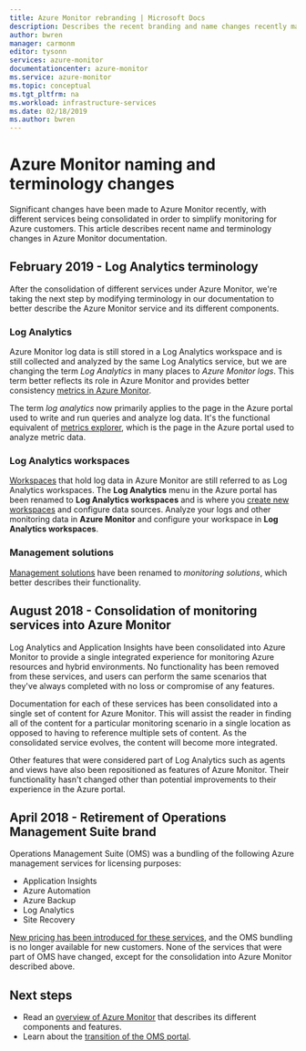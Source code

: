 ```yaml
---
title: Azure Monitor rebranding | Microsoft Docs
description: Describes the recent branding and name changes recently made to Azure management services.
author: bwren
manager: carmonm
editor: tysonn
services: azure-monitor
documentationcenter: azure-monitor
ms.service: azure-monitor
ms.topic: conceptual
ms.tgt_pltfrm: na
ms.workload: infrastructure-services
ms.date: 02/18/2019
ms.author: bwren
---
```


# Azure Monitor naming and terminology changes
Significant changes have been made to Azure Monitor recently, with different services being consolidated in order to simplify monitoring for Azure customers. This article describes recent name and terminology changes in Azure Monitor documentation.

## February 2019 - Log Analytics terminology
After the consolidation of different services under Azure Monitor, we're taking the next step by modifying terminology in our documentation to better describe the Azure Monitor service and its different components. 

### Log Analytics
Azure Monitor log data is still stored in a Log Analytics workspace and is still collected and analyzed by the same Log Analytics service, but we are changing the term _Log Analytics_ in many places to _Azure Monitor logs_. This term better reflects its role in Azure Monitor and provides better consistency [metrics in Azure Monitor](platform/data-collection.md).

The term _log analytics_ now primarily applies to the page in the Azure portal used to write and run queries and analyze log data. It's the functional equivalent of [metrics explorer](platform/metrics-charts.md), which is the page in the Azure portal used to analyze metric data.

### Log Analytics workspaces
[Workspaces](platform/manage-access.md) that hold log data in Azure Monitor are still referred to as Log Analytics workspaces. The **Log Analytics** menu in the Azure portal has been renamed to **Log Analytics workspaces** and is where you [create new workspaces](learn/quick-create-workspace.md) and configure data sources. Analyze your logs and other monitoring data in **Azure Monitor** and configure your workspace in **Log Analytics workspaces**.

### Management solutions
[Management solutions](insights/solutions.md) have been renamed to _monitoring solutions_, which better describes their functionality.


## August 2018 - Consolidation of monitoring services into Azure Monitor
Log Analytics and Application Insights have been consolidated into Azure Monitor to provide a single integrated experience for monitoring Azure resources and hybrid environments. No functionality has been removed from these services, and users can perform the same scenarios that they've always completed with no loss or compromise of any features.

Documentation for each of these services has been consolidated into a single set of content for Azure Monitor. This will assist the reader in finding all of the content for a particular monitoring scenario in a single location as opposed to having to reference multiple sets of content. As the consolidated service evolves, the content will become more integrated.

Other features that were considered part of Log Analytics such as agents and views have also been repositioned as features of Azure Monitor. Their functionality hasn't changed other than potential improvements to their experience in the Azure portal.


## April 2018 - Retirement of Operations Management Suite brand
Operations Management Suite (OMS) was a bundling of the following Azure management services for licensing purposes:

- Application Insights
- Azure Automation
- Azure Backup
- Log Analytics
- Site Recovery

[New pricing has been introduced for these services](https://azure.microsoft.com/blog/introducing-a-new-way-to-purchase-azure-monitoring-services/), and the OMS bundling is no longer available for new customers. None of the services that were part of OMS have changed, except for the consolidation into Azure Monitor described above. 




## Next steps

- Read an [overview of Azure Monitor](overview.md) that describes its different components and features.
- Learn about the [transition of the OMS portal](../log-analytics/log-analytics-oms-portal-transition.md).
